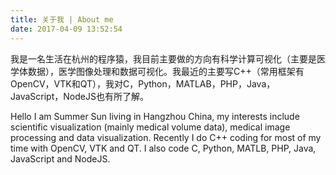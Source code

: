 ```yaml
---
title: 关于我 | About me
date: 2017-04-09 13:52:54
---
```

我是一名生活在杭州的程序猿，我目前主要做的方向有科学计算可视化（主要是医学体数据），医学图像处理和数据可视化。我最近的主要写C++（常用框架有OpenCV，VTK和QT），我对C，Python，MATLAB，PHP，Java，JavaScript，NodeJS也有所了解。

Hello I am Summer Sun living in Hangzhou China, my interests include scientific visualization (mainly medical volume data), medical image processing and data visualization. Recently I do C++ coding for most of my time with OpenCV, VTK and QT. I also code C, Python, MATLB, PHP, Java, JavaScript and NodeJS.
